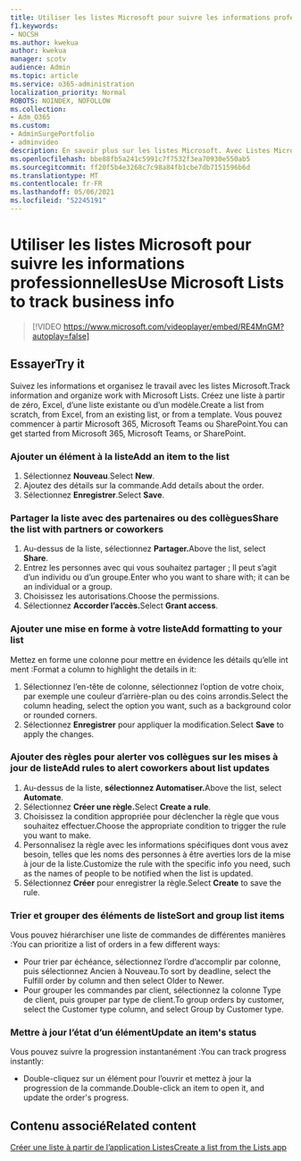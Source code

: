 ```yaml
---
title: Utiliser les listes Microsoft pour suivre les informations professionnelles
f1.keywords:
- NOCSH
ms.author: kwekua
author: kwekua
manager: scotv
audience: Admin
ms.topic: article
ms.service: o365-administration
localization_priority: Normal
ROBOTS: NOINDEX, NOFOLLOW
ms.collection:
- Adm_O365
ms.custom:
- AdminSurgePortfolio
- adminvideo
description: En savoir plus sur les listes Microsoft. Avec Listes Microsoft, vous pouvez suivre les détails des clients, tels que le type de client, l’avancement des commandes et l’avancement des commandes.
ms.openlocfilehash: bbe88fb5a241c5991c7f7532f3ea70930e550ab5
ms.sourcegitcommit: ff20f5b4e3268c7c98a84fb1cbe7db7151596b6d
ms.translationtype: MT
ms.contentlocale: fr-FR
ms.lasthandoff: 05/06/2021
ms.locfileid: "52245191"
---
```

# <a name="use-microsoft-lists-to-track-business-info"></a><span data-ttu-id="a74d6-104">Utiliser les listes Microsoft pour suivre les informations professionnelles</span><span class="sxs-lookup"><span data-stu-id="a74d6-104">Use Microsoft Lists to track business info</span></span>

> [!VIDEO https://www.microsoft.com/videoplayer/embed/RE4MnGM?autoplay=false]

## <a name="try-it"></a><span data-ttu-id="a74d6-105">Essayer</span><span class="sxs-lookup"><span data-stu-id="a74d6-105">Try it</span></span>

<span data-ttu-id="a74d6-106">Suivez les informations et organisez le travail avec les listes Microsoft.</span><span class="sxs-lookup"><span data-stu-id="a74d6-106">Track information and organize work with Microsoft Lists.</span></span> <span data-ttu-id="a74d6-107">Créez une liste à partir de zéro, Excel, d’une liste existante ou d’un modèle.</span><span class="sxs-lookup"><span data-stu-id="a74d6-107">Create a list from scratch, from Excel, from an existing list, or from a template.</span></span> <span data-ttu-id="a74d6-108">Vous pouvez commencer à partir Microsoft 365, Microsoft Teams ou SharePoint.</span><span class="sxs-lookup"><span data-stu-id="a74d6-108">You can get started from Microsoft 365, Microsoft Teams, or SharePoint.</span></span>

### <a name="add-an-item-to-the-list"></a><span data-ttu-id="a74d6-109">Ajouter un élément à la liste</span><span class="sxs-lookup"><span data-stu-id="a74d6-109">Add an item to the list</span></span>

1. <span data-ttu-id="a74d6-110">Sélectionnez **Nouveau**.</span><span class="sxs-lookup"><span data-stu-id="a74d6-110">Select **New**.</span></span>
1. <span data-ttu-id="a74d6-111">Ajoutez des détails sur la commande.</span><span class="sxs-lookup"><span data-stu-id="a74d6-111">Add details about the order.</span></span>
1. <span data-ttu-id="a74d6-112">Sélectionnez **Enregistrer**.</span><span class="sxs-lookup"><span data-stu-id="a74d6-112">Select **Save**.</span></span>

### <a name="share-the-list-with-partners-or-coworkers"></a><span data-ttu-id="a74d6-113">Partager la liste avec des partenaires ou des collègues</span><span class="sxs-lookup"><span data-stu-id="a74d6-113">Share the list with partners or coworkers</span></span>

1. <span data-ttu-id="a74d6-114">Au-dessus de la liste, sélectionnez **Partager.**</span><span class="sxs-lookup"><span data-stu-id="a74d6-114">Above the list, select **Share**.</span></span>
1. <span data-ttu-id="a74d6-115">Entrez les personnes avec qui vous souhaitez partager ; Il peut s’agit d’un individu ou d’un groupe.</span><span class="sxs-lookup"><span data-stu-id="a74d6-115">Enter who you want to share with; it can be an individual or a group.</span></span>
1. <span data-ttu-id="a74d6-116">Choisissez les autorisations.</span><span class="sxs-lookup"><span data-stu-id="a74d6-116">Choose the permissions.</span></span>
1. <span data-ttu-id="a74d6-117">Sélectionnez **Accorder l’accès.**</span><span class="sxs-lookup"><span data-stu-id="a74d6-117">Select **Grant access**.</span></span>

### <a name="add-formatting-to-your-list"></a><span data-ttu-id="a74d6-118">Ajouter une mise en forme à votre liste</span><span class="sxs-lookup"><span data-stu-id="a74d6-118">Add formatting to your list</span></span>

<span data-ttu-id="a74d6-119">Mettez en forme une colonne pour mettre en évidence les détails qu’elle int ment :</span><span class="sxs-lookup"><span data-stu-id="a74d6-119">Format a column to highlight the details in it:</span></span>

1. <span data-ttu-id="a74d6-120">Sélectionnez l’en-tête de colonne, sélectionnez l’option de votre choix, par exemple une couleur d’arrière-plan ou des coins arrondis.</span><span class="sxs-lookup"><span data-stu-id="a74d6-120">Select the column heading, select the option you want, such as a background color or rounded corners.</span></span>
1. <span data-ttu-id="a74d6-121">Sélectionnez **Enregistrer** pour appliquer la modification.</span><span class="sxs-lookup"><span data-stu-id="a74d6-121">Select **Save** to apply the changes.</span></span>

### <a name="add-rules-to-alert-coworkers-about-list-updates"></a><span data-ttu-id="a74d6-122">Ajouter des règles pour alerter vos collègues sur les mises à jour de liste</span><span class="sxs-lookup"><span data-stu-id="a74d6-122">Add rules to alert coworkers about list updates</span></span>

1. <span data-ttu-id="a74d6-123">Au-dessus de la liste, **sélectionnez Automatiser.**</span><span class="sxs-lookup"><span data-stu-id="a74d6-123">Above the list, select **Automate**.</span></span>
1. <span data-ttu-id="a74d6-124">Sélectionnez **Créer une règle.**</span><span class="sxs-lookup"><span data-stu-id="a74d6-124">Select **Create a rule**.</span></span>
1. <span data-ttu-id="a74d6-125">Choisissez la condition appropriée pour déclencher la règle que vous souhaitez effectuer.</span><span class="sxs-lookup"><span data-stu-id="a74d6-125">Choose the appropriate condition to trigger the rule you want to make.</span></span>
1. <span data-ttu-id="a74d6-126">Personnalisez la règle avec les informations spécifiques dont vous avez besoin, telles que les noms des personnes à être averties lors de la mise à jour de la liste.</span><span class="sxs-lookup"><span data-stu-id="a74d6-126">Customize the rule with the specific info you need, such as the names of people to be notified when the list is updated.</span></span>
1. <span data-ttu-id="a74d6-127">Sélectionnez **Créer** pour enregistrer la règle.</span><span class="sxs-lookup"><span data-stu-id="a74d6-127">Select **Create** to save the rule.</span></span>

### <a name="sort-and-group-list-items"></a><span data-ttu-id="a74d6-128">Trier et grouper des éléments de liste</span><span class="sxs-lookup"><span data-stu-id="a74d6-128">Sort and group list items</span></span>

<span data-ttu-id="a74d6-129">Vous pouvez hiérarchiser une liste de commandes de différentes manières :</span><span class="sxs-lookup"><span data-stu-id="a74d6-129">You can prioritize a list of orders in a few different ways:</span></span>

- <span data-ttu-id="a74d6-130">Pour trier par échéance, sélectionnez l’ordre d’accomplir par colonne, puis sélectionnez Ancien à Nouveau.</span><span class="sxs-lookup"><span data-stu-id="a74d6-130">To sort by deadline, select the Fulfill order by column and then select Older to Newer.</span></span>
- <span data-ttu-id="a74d6-131">Pour grouper les commandes par client, sélectionnez la colonne Type de client, puis grouper par type de client.</span><span class="sxs-lookup"><span data-stu-id="a74d6-131">To group orders by customer, select the Customer type column, and select Group by Customer type.</span></span>

### <a name="update-an-items-status"></a><span data-ttu-id="a74d6-132">Mettre à jour l’état d’un élément</span><span class="sxs-lookup"><span data-stu-id="a74d6-132">Update an item's status</span></span>

<span data-ttu-id="a74d6-133">Vous pouvez suivre la progression instantanément :</span><span class="sxs-lookup"><span data-stu-id="a74d6-133">You can track progress instantly:</span></span>

- <span data-ttu-id="a74d6-134">Double-cliquez sur un élément pour l’ouvrir et mettez à jour la progression de la commande.</span><span class="sxs-lookup"><span data-stu-id="a74d6-134">Double-click an item to open it, and update the order's progress.</span></span>

## <a name="related-content"></a><span data-ttu-id="a74d6-135">Contenu associé</span><span class="sxs-lookup"><span data-stu-id="a74d6-135">Related content</span></span>

[<span data-ttu-id="a74d6-136">Créer une liste à partir de l’application Listes</span><span class="sxs-lookup"><span data-stu-id="a74d6-136">Create a list from the Lists app</span></span>](https://support.microsoft.com/office/create-a-list-from-the-lists-app-b5e0b7f8-136f-425f-a108-699586f8e8bd)
